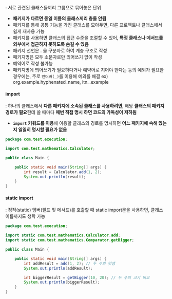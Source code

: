 
: 서로 관련된 클래스들끼리 그룹으로 묶어놓은 단위
- **패키지가 다르면  동일 이름의 클래스끼리 충돌 안됨**
-  패키지를 통해 공통 기능을 가진 클래스를 모아두면, 다른 프로젝트나 클래스에서 쉽게 재사용 가능
-  패키지를 사용하면 클래스의 접근 수준을 조절할 수 있어, **특정 클래스나 메서드를 외부에서 접근하지 못하도록 숨길 수 있음**
- 패키지 선언은 . 을 구분자로 하여 계층 구조로 작성
- 패키지명은 모두 소문자로만 띄어쓰기 없이 작성
- 예약어로 작성 불가능
- 패키지명에 띄어쓰기가 필요하다거나 예약어로 지어야 한다는 등의 예외가 필요한 경우에는,  주로 `언더바(_)`를 이용해 예외를 해결
	ex) org.example.hyphenated_name, itn_.example

#### import
: 하나의 클래스에서 **다른 패키지에 소속된 클래스를 사용하려면**, 해당 **클래스의 패키지 경로가 필요**한데 쓸 때마다 **매번 직접 명시 하면 코드의 가독성이 저하됨**
- **`import` 키워드를 이용**해 이용할 클래스의 경로를 명시하면 **어느 패키지에 속해 있는지 일일히 명시할 필요가 없음**
```Java
package com.test.execution;

import com.test.mathematics.Calculator;

public class Main {

    public static void main(String[] args) {
        int result = Calculator.add(1, 2);
        System.out.println(result);
    }
}
```

#### static import
: 정적(static) 멤버(필드 및 메서드)를 호출할 때 static import문을 사용하면, 클래스 이름까지도 생략 가능
```Java
package com.test.execution;

import static com.test.mathematics.Calculator.add;
import static com.test.mathematics.Comparator.getBigger;

public class Main {

    public static void main(String[] args) {
        int addResult = add(1, 2); // 두 수의 덧셈
        System.out.println(addResult);

        int biggerResult = getBigger(10, 20); // 두 수의 크기 비교
        System.out.println(biggerResult);
    }
}

```